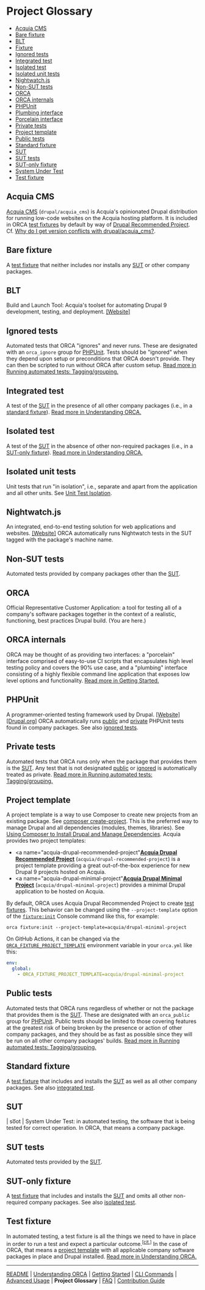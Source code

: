 # Project Glossary

* [Acquia CMS](#acquia-cms)
* [Bare fixture](#bare-fixture)
* [BLT](#blt)
* [Fixture](#test-fixture)
* [Ignored tests](#ignored-tests)
* [Integrated test](#integrated-test)
* [Isolated test](#isolated-test)
* [Isolated unit tests](#isolated-unit-tests)
* [Nightwatch.js](#nightwatchjs)
* [Non-SUT tests](#non-sut-tests)
* [ORCA](#orca)
* [ORCA internals](#orca-internals)
* [PHPUnit](#phpunit)
* [Plumbing interface](#orca-internals)
* [Porcelain interface](#orca-internals)
* [Private tests](#private-tests)
* [Project template](#project-template)
* [Public tests](#public-tests)
* [Standard fixture](#standard-fixture)
* [SUT](#sut)
* [SUT tests](#sut-tests)
* [SUT-only fixture](#sut-only-fixture)
* [System Under Test](#sut)
* [Test fixture](#test-fixture)

## Acquia CMS

[Acquia CMS](https://www.drupal.org/project/acquia_cms) (`drupal/acquia_cms`) is Acquia's opinionated Drupal distribution for running low-code websites on the Acquia hosting platform. It is included in ORCA [test fixtures](#test-fixture) by default by way of [Drupal Recommended Project](#project-template). Cf. [Why do I get version conflicts with drupal/acquia_cms?](faq.md#why-do-i-get-version-conflicts-with-drupalacquia_cms).

## Bare fixture

A [test fixture](#test-fixture) that neither includes nor installs any [SUT](#sut) or other company packages.

## BLT

Build and Launch Tool: Acquia's toolset for automating Drupal 9 development, testing, and deployment. [[Website]](https://github.com/acquia/blt)

## Ignored tests

Automated tests that ORCA "ignores" and never runs. These are designated with an `orca_ignore` group for [PHPUnit](#phpunit). Tests should be "ignored" when they depend upon setup or preconditions that ORCA doesn't provide. They can then be scripted to run without ORCA after custom setup. [Read more in Running automated tests: Tagging/grouping.](getting-started.md#tagginggrouping)

## Integrated test

A test of the [SUT](#sut) in the presence of all other company packages (i.e., in a [standard fixture](#standard-fixture)). [Read more in Understanding ORCA.](understanding-orca.md#automated-tests)

## Isolated test

A test of the [SUT](#sut) in the absence of other non-required packages (i.e., in a [SUT-only fixture](#sut-only-fixture)). [Read more in Understanding ORCA.](understanding-orca.md#automated-tests)

## Isolated unit tests

Unit tests that run "in isolation", i.e., separate and apart from the application and all other units. See [Unit Test Isolation](http://wiki.c2.com/?UnitTestIsolation).

## Nightwatch.js

An integrated, end-to-end testing solution for web applications and websites. [[Website]](https://nightwatchjs.org/) ORCA automatically runs Nightwatch tests in the SUT tagged with the package's machine name.

## Non-SUT tests

Automated tests provided by company packages other than the [SUT](#sut).

## ORCA

Official Representative Customer Application: a tool for testing all of a company's software packages together in the context of a realistic, functioning, best practices Drupal build. (You are here.)

## ORCA internals

ORCA may be thought of as providing two interfaces: a "porcelain" interface comprised of easy-to-use CI scripts that encapsulates high level testing policy and covers the 90% use case, and a "plumbing" interface consisting of a highly flexible command line application that exposes low level options and functionality. [Read more in Getting Started.](getting-started.md)

## PHPUnit

A programmer-oriented testing framework used by Drupal. [[Website]](https://phpunit.de/) [[Drupal.org]](https://www.drupal.org/docs/8/phpunit) ORCA automatically runs [public](#public-tests) and [private](#private-tests) PHPUnit tests found in company packages. See also [ignored tests](#ignored-tests).

## Private tests

Automated tests that ORCA runs only when the package that provides them is the [SUT](#sut). Any test that is not designated [public](#public-tests) or [ignored](#ignored-tests) is automatically treated as private. [Read more in Running automated tests: Tagging/grouping.](getting-started.md#tagginggrouping)

## Project template

A project template is a way to use Composer to create new projects from an existing package. See [composer create-project](https://getcomposer.org/doc/03-cli.md#create-project). This is the preferred way to manage Drupal and all dependencies (modules, themes, libraries). See [Using Composer to Install Drupal and Manage Dependencies](https://www.drupal.org/docs/develop/using-composer/using-composer-to-install-drupal-and-manage-dependencies). Acquia provides two project templates:

* <a name="acquia-drupal-recommended-project"</a>[**Acquia Drupal Recommended Project**](https://github.com/acquia/drupal-recommended-project) (`acquia/drupal-recommended-project`) is a project template providing a great out-of-the-box experience for new Drupal 9 projects hosted on Acquia.
* <a name="acquia-drupal-minimal-project"</a>[**Acquia Drupal Minimal Project**](https://github.com/acquia/drupal-minimal-project) (`acquia/drupal-minimal-project`) provides a minimal Drupal application to be hosted on Acquia.

By default, ORCA uses Acquia Drupal Recommended Project to create [test fixtures](#test-fixture). This behavior can be changed using the `--project-template` option of the [`fixture:init`](advanced-usage.md#fixtureinit) Console command like this, for example:

   ```shell
   orca fixture:init --project-template=acquia/drupal-minimal-project
   ```

On GitHub Actions, it can be changed via the [`ORCA_FIXTURE_PROJECT_TEMPLATE`](advanced-usage.md#ORCA_FIXTURE_PROJECT_TEMPLATE) environment variable in your `orca.yml` like this:

   ```yaml
   env:
     global:
       - ORCA_FIXTURE_PROJECT_TEMPLATE=acquia/drupal-minimal-project
   ```

## Public tests

Automated tests that ORCA runs regardless of whether or not the package that provides them is the [SUT](#sut). These are designated with an `orca_public` group for [PHPUnit](#phpunit). Public tests should be limited to those covering features at the greatest risk of being broken by the presence or action of other company packages, and they should be as fast as possible since they will be run on all other company packages' builds. [Read more in Running automated tests: Tagging/grouping.](getting-started.md#tagginggrouping)

## Standard fixture

A [test fixture](#test-fixture) that includes and installs the [SUT](#sut) as well as all other company packages. See also [integrated test](#integrated-test).

## SUT

| so͞ot | System Under Test: in automated testing, the software that is being tested for correct operation. In ORCA, that means a company package.

## SUT tests

Automated tests provided by the [SUT](#sut).

## SUT-only fixture

A [test fixture](#test-fixture) that includes and installs the [SUT](#sut) and omits all other non-required company packages. See also [isolated test](#isolated-test).

## Test fixture

In automated testing, a test fixture is all the things we need to have in place in order to run a test and expect a particular outcome.<sup>[[cit.]](http://xunitpatterns.com/test%20fixture%20-%20xUnit.html)</sup> In the case of ORCA, that means a [project template](#project-template) with all applicable company software packages in place and Drupal installed. [Read more in Understanding ORCA.](understanding-orca.md#test-fixtures)

---

[README](README.md)
| [Understanding ORCA](understanding-orca.md)
| [Getting Started](getting-started.md)
| [CLI Commands](commands.md)
| [Advanced Usage](advanced-usage.md)
| **Project Glossary**
| [FAQ](faq.md)
| [Contribution Guide](CONTRIBUTING.md)
